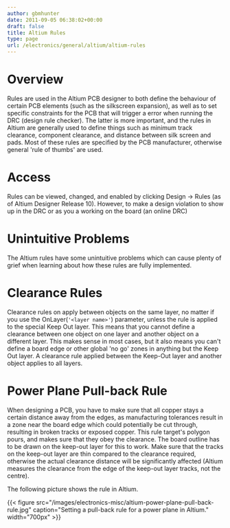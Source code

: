 ```yaml
---
author: gbmhunter
date: 2011-09-05 06:38:02+00:00
draft: false
title: Altium Rules
type: page
url: /electronics/general/altium/altium-rules
---
```


# Overview

Rules are used in the Altium PCB designer to both define the behaviour of certain PCB elements (such as the silkscreen expansion), as well as to set specific constraints for the PCB that will trigger a error when running the DRC (design rule checker). The latter is more important, and the rules in Altium are generally used to define things such as minimum track clearance, component clearance, and distance between silk screen and pads. Most of these rules are specified by the PCB manufacturer, otherwise general 'rule of thumbs' are used.

# Access

Rules can be viewed, changed, and enabled by clicking Design -> Rules (as of Altium Designer Release 10). However, to make a design violation to show up in the DRC or as you a working on the board (an online DRC)

# Unintuitive Problems

The Altium rules have some unintuitive problems which can cause plenty of grief when learning about how these rules are fully implemented.

# Clearance Rules

Clearance rules on apply between objects on the same layer, no matter if you use the OnLayer(`'<layer name>'`) parameter, unless the rule is applied to the special Keep Out layer. This means that you cannot define a clearance between one object on one layer and another object on a different layer. This makes sense in most cases, but it also means you can't define a board edge or other global 'no go' zones in anything but the Keep Out layer. A clearance rule applied between the Keep-Out layer and another object applies to all layers.

# Power Plane Pull-back Rule

When designing a PCB, you have to make sure that all copper stays a certain distance away from the edges, as manufacturing tolerances result in a zone near the board edge which could potentially be cut through, resulting in broken tracks or exposed copper. This rule target's polygon pours, and makes sure that they obey the clearance. The board outline has to be drawn on the keep-out layer for this to work. Make sure that the tracks on the keep-out layer are thin compared to the clearance required, otherwise the actual clearance distance will be significantly affected (Altium measures the clearance from the edge of the keep-out layer tracks, not the centre).

The following picture shows the rule in Altium.

{{< figure src="/images/electronics-misc/altium-power-plane-pull-back-rule.jpg" caption="Setting a pull-back rule for a power plane in Altium."  width="700px" >}}

